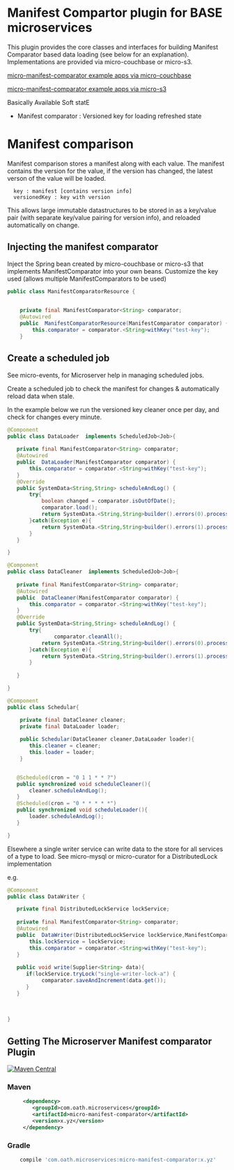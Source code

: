# Manifest Compartor plugin for BASE microservices

This plugin provides the core classes and interfaces for building Manifest Comparator based data loading (see below for an explanation). Implementations are provided via micro-couchbase or micro-s3.

[micro-manifest-comparator example apps via micro-couchbase](https://github.com/aol/micro-server/tree/master/micro-couchbase/src/test/java/app)

[micro-manifest-comparator example apps via micro-s3](https://github.com/aol/micro-server/tree/master/micro-s3/src/test/java/app)

Basically Available Soft statE

* Manifest comparator : Versioned key for loading refreshed state

# Manifest comparison

Manifest comparison stores a manifest along with each value. The manifest contains the version for the value, if the version has changed, the latest verson of the value will be loaded.

   
      key : manifest [contains version info]
      versionedKey : key with version 
      
This allows large immutable datastructures to be stored in as a key/value pair (with separate key/value pairing for version info), and reloaded automatically on change. 

## Injecting the manifest comparator

Inject the Spring bean created by micro-couchbase or micro-s3 that implements ManifestComparator into your own beans. Customize the key used (allows multiple ManifestComparators to be used)

```java
public class ManifestComparatorResource {
	

	private final ManifestComparator<String> comparator;
	@Autowired
	public  ManifestComparatorResource(ManifestComparator comparator) {
		this.comparator = comparator.<String>withKey("test-key");
	}
```

## Create a scheduled job

See micro-events, for Microserver help in managing scheduled jobs.

Create a scheduled job to check the manifest for changes & automatically reload data when stale.

In the example below we run the versioned key cleaner once per day, and check for changes every minute.

 ```java
@Component
public class DataLoader  implements ScheduledJob<Job>{
	
	private final ManifestComparator<String> comparator;
	@Autowired
	public  DataLoader(ManifestComparator comparator) {
		this.comparator = comparator.<String>withKey("test-key");
	}
	@Override
	public SystemData<String,String> scheduleAndLog() {
		try{
			boolean changed = comparator.isOutOfDate();
			comparator.load();
			return SystemData.<String,String>builder().errors(0).processed(isOutOfDate?1:0).build();
		}catch(Exception e){
			return SystemData.<String,String>builder().errors(1).processed(0).build();
		}
	}

}

@Component
public class DataCleaner  implements ScheduledJob<Job>{
	
	private final ManifestComparator<String> comparator;
	@Autowired
	public  DataCleaner(ManifestComparator comparator) {
		this.comparator = comparator.<String>withKey("test-key");
	}
	@Override
	public SystemData<String,String> scheduleAndLog() {
		try{
		        comparator.cleanAll();
			return SystemData.<String,String>builder().errors(0).processed(1).build();
		}catch(Exception e){
			return SystemData.<String,String>builder().errors(1).processed(0).build();
		}
		
	}

}

@Component
public class Schedular{

     private final DataCleaner cleaner;
     private final DataLoader loader;
     
     public Schedular(DataCleaner cleaner,DataLoader loader){ 
     	this.cleaner = cleaner;
        this.loader = loader;
     }
 
 
    @Scheduled(cron = "0 1 1 * * ?")
	public synchronized void scheduleCleaner(){
		cleaner.scheduleAndLog();
	}
	@Scheduled(cron = "0 * * * * *")
	public synchronized void scheduleLoader(){
		loader.scheduleAndLog();
	}

}

 ```

Elsewhere a single writer service can write data to the store for all services of a type to load. See micro-mysql or micro-curator for a DistributedLock implementation

e.g.

 ```java
 @Component
 public class DataWriter {
 
 	private final DistributedLockService lockService;
 	
 	private final ManifestComparator<String> comparator;
	@Autowired
	public  DataWriter(DistributedLockService lockService,ManifestComparator comparator) {
	    this.lockService = lockService;
		this.comparator = comparator.<String>withKey("test-key");
	} 
	
	public void write(Supplier<String> data){
	   if(lockService.tryLock("single-writer-lock-a") {
	   		comparator.saveAndIncrement(data.get());
	   }
	}
	
	
	
 }
 
  ```

## Getting The Microserver Manifest comparator Plugin

[![Maven Central](https://maven-badges.herokuapp.com/maven-central/com.oath.microservices/micro-couchbase/badge.svg)](https://maven-badges.herokuapp.com/maven-central/com.oath.microservices/micro-couchbase)

### Maven 
```xml
     <dependency>
        <groupId>com.oath.microservices</groupId>  
        <artifactId>micro-manifest-comparator</artifactId>
        <version>x.yz</version>
     </dependency>
```
### Gradle
```groovy
    compile 'com.oath.microservices:micro-manifest-comparator:x.yz'
 ```
